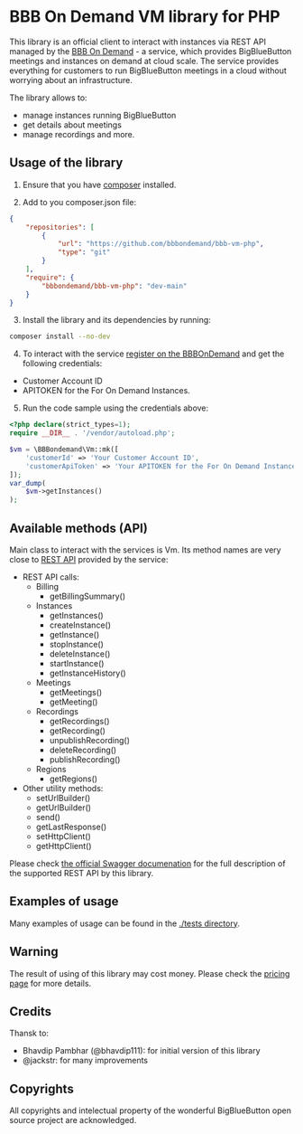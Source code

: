 # BBB On Demand VM library for PHP

This library is an official client to interact with instances via REST API managed by the [BBB On Demand](https://bbbondemand.com) - a service, which provides BigBlueButton meetings and instances on demand at cloud scale. The service provides everything for customers to run BigBlueButton meetings in a cloud without worrying about an infrastructure.

The library allows to:
* manage instances running BigBlueButton
* get details about meetings
* manage recordings and more.

## Usage of the library

1. Ensure that you have [composer](https://getcomposer.org/doc/00-intro.md) installed.

2. Add to you composer.json file:
```json
{
    "repositories": [
        {
            "url": "https://github.com/bbbondemand/bbb-vm-php",
            "type": "git"
        }
    ],
    "require": {
        "bbbondemand/bbb-vm-php": "dev-main"
    }
}
```

3. Install the library and its dependencies by running:
```sh
composer install --no-dev
```

4. To interact with the service [register on the BBBOnDemand](https://bbbondemand.com/register) and get the following credentials:
* Customer Account ID
* APITOKEN for the For On Demand Instances.

5. Run the code sample using the credentials above:
```php
<?php declare(strict_types=1);
require __DIR__ . '/vendor/autoload.php';

$vm = \BBBondemand\Vm::mk([
    'customerId' => 'Your Customer Account ID',
    'customerApiToken' => 'Your APITOKEN for the For On Demand Instances',
]);
var_dump(
    $vm->getInstances()
);
```

## Available methods (API)

Main class to interact with the services is Vm. Its method names are very close to [REST API](https://bbbondemand.com/swagger) provided by the service:
* REST API calls:
    * Billing
        * getBillingSummary()
    * Instances
        * getInstances()
        * createInstance()
        * getInstance()
        * stopInstance()
        * deleteInstance()
        * startInstance()
        * getInstanceHistory()
    * Meetings
        * getMeetings()
        * getMeeting()
    * Recordings
        * getRecordings()
        * getRecording()
        * unpublishRecording()
        * deleteRecording()
        * publishRecording()
    * Regions
        * getRegions()
* Other utility methods:
    * setUrlBuilder()
    * getUrlBuilder()
    * send()
    * getLastResponse()
    * setHttpClient()
    * getHttpClient()

Please check [the official Swagger documenation](https://bbbondemand.com/swagger) for the full description of the supported REST API by this library.

## Examples of usage

Many examples of usage can be found in the [./tests directory](./tests).

## Warning

The result of using of this library may cost money. Please check the [pricing page](https://bbbondemand.com/pricing) for more details.  

## Credits

Thansk to:
* Bhavdip Pambhar (@bhavdip111): for initial version of this library
* @jackstr: for many improvements

## Copyrights

All copyrights and intelectual property of the wonderful BigBlueButton open source project are acknowledged.